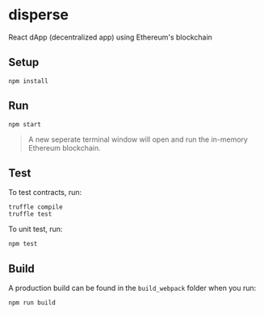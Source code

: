 # disperse
React dApp (decentralized app) using Ethereum's blockchain

## Setup
```
npm install
```

## Run
```
npm start
```

> A new seperate terminal window will open and run the in-memory Ethereum blockchain.

## Test
To test contracts, run:
```
truffle compile
truffle test
```

To unit test, run:
```
npm test
```

## Build
A production build can be found in the `build_webpack` folder when you run:
```
npm run build
```
